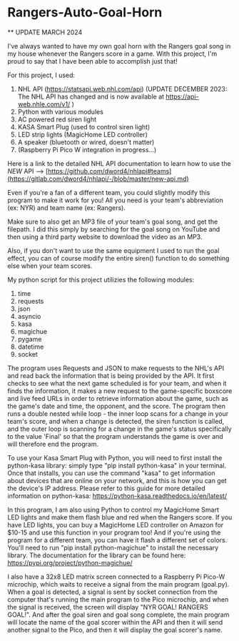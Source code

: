 # Rangers-Auto-Goal-Horn


** UPDATE MARCH 2024



I've always wanted to have my own goal horn with the Rangers goal song in my house whenever the Rangers score in a game. With this project, I'm proud to say that I have been able to accomplish just that! 



For this project, I used:

1. NHL API (https://statsapi.web.nhl.com/api) (UPDATE DECEMBER 2023: The NHL API has changed and is now available at https://api-web.nhle.com/v1/ )
2. Python with various modules
3. AC powered red siren light
4. KASA Smart Plug (used to control siren light)
5. LED strip lights (MagicHome LED controller)
6. A speaker (bluetooth or wired, doesn't matter)
7. (Raspberry Pi Pico W integration in progress...)


Here is a link to the detailed NHL API documentation to learn how to use the *NEW* API --> [https://github.com/dword4/nhlapi#teams](https://gitlab.com/dword4/nhlapi/-/blob/master/new-api.md)

Even if you're a fan of a different team, you could slightly modify this program to make it work for you! All you need is your team's abbreviation (ex: NYR) and team name (ex: Rangers). 

Make sure to also get an MP3 file of your team's goal song, and get the filepath. I did this simply by searching for the goal song on YouTube and then using a third party website to download the video as an MP3. 

Also, if you don't want to use the same equipment I used to run the goal effect, you can of course modify the entire siren() function to do something else when your team scores. 

My python script for this project utilizies the following modules:
1. time
2. requests
3. json
4. asyncio
5. kasa 
6. magichue
7. pygame
8. datetime
9. socket

The program uses Requests and JSON to make requests to the NHL's API and read back the information that is being provided by the API. It first checks to see what the next game scheduled is
for your team, and when it finds the information, it makes a new request to the game-specific boxscore and live feed URLs in order to retrieve information about the game, such as 
the game's date and time, the opponent, and the score. The program then runs a double nested while loop - the inner loop scans for a change in your team's score, and when a change is detected, the siren function is called, and the outer loop is scanning for a change in the game's status specifically to the value 'Final' so that the program understands the game is over
and will therefore end the program. 

To use your Kasa Smart Plug with Python, you will need to first install the python-kasa library: simply type "pip install python-kasa" in your terminal. Once that installs, you can use the command "kasa" to get information about devices that are online on your network, and this is how you can get the 
device's IP address. Please refer to this guide for more detailed information on python-kasa: https://python-kasa.readthedocs.io/en/latest/

In this program, I am also using Python to control my MagicHome Smart LED lights and make them flash blue and red when the Rangers score. If you have LED lights, you can buy a MagicHome LED controller on Amazon for $10-15 and use this function in your program too! And if you're using the program for a different team, you can have it flash a different set of colors. You'll need to run "pip install python-magichue" to install the necessary library. The documentation for the library can be found here: https://pypi.org/project/python-magichue/

I also have a 32x8 LED matrix screen connected to a Raspberry Pi Pico-W microchip, which waits to receive a signal from the main program (goal.py). When a goal is detected, a signal is sent by socket connection from the computer that's running the main program to the Pico microchip, and when the signal is received, the screen will display "NYR GOAL! RANGERS GOAL!". And after the goal siren and goal song complete, the main program will locate the name of the goal scorer within the API and then it will send another signal to the Pico, and then it will display the goal scorer's name. 




